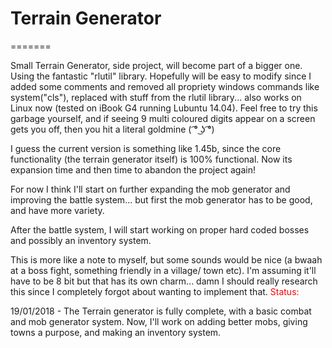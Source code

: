 <h1>
    Terrain Generator
</h1>
=======

Small Terrain Generator, side project, will become part of a bigger one.
Using the fantastic "rlutil" library.
Hopefully will be easy to modify since I added some comments and removed all propriety windows commands like system("cls"), replaced with stuff from the rlutil library... also works on Linux now (tested on iBook G4 running Lubuntu 14.04).
Feel free to try this garbage yourself, and if seeing 9 multi coloured digits appear on a screen gets you off, then you hit a literal goldmine ( ͡° ͜ʖ ͡°)

I guess the current version is something like 1.45b, since the core functionality (the terrain generator itself) is 100% functional. Now its expansion time and then time to abandon the project again! 


For now I think I'll start on further expanding the mob generator and improving the battle system... but first the mob generator has to be good, and have more variety.

After the battle system, I will start working on proper hard coded bosses and possibly an inventory system.

This is more like a note to myself, but some sounds would be nice (a bwaah at a boss fight, something friendly in a village/ town etc). I'm assuming it'll have to be 8 bit but that has its own charm... damn I should really research this since I completely forgot about wanting to implement that.
<font color="#ff0000">
Status:
</font>

19/01/2018 - The Terrain generator is fully complete, with a basic combat and mob generator system. Now, I'll work on adding better mobs, giving towns a purpose, and making an inventory system.


